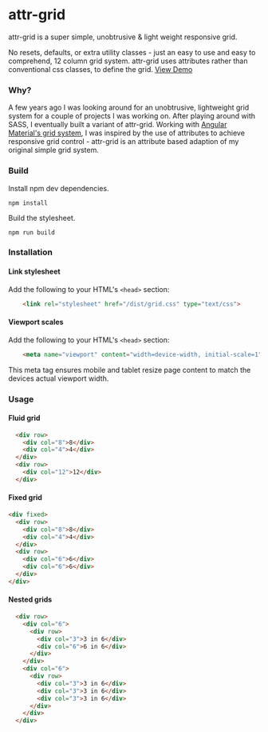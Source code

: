 # attr-grid

attr-grid is a super simple, unobtrusive & light weight responsive grid.

No resets, defaults, or extra utility classes - just an easy to use and easy to comprehend, 12 column grid system. attr-grid uses attributes rather than conventional css classes, to define the grid.
[View Demo](https://rawgit.com/mooce/attr-grid/master/index.html)

### Why?

A few years ago I was looking around for an unobtrusive, lightweight grid system for a couple of projects I was working on. After playing around with SASS, I eventually built a variant of attr-grid. Working with [Angular Material's grid system](https://material.angularjs.org/latest/layout/introduction), I was inspired by the use of attributes to achieve responsive grid  control - attr-grid is an attribute based adaption of my original simple grid system.

### Build

Install npm dev dependencies.

```
npm install
```

Build the stylesheet.
```
npm run build
```

### Installation

#### Link stylesheet

Add the following to your HTML's `<head>` section:

```html
    <link rel="stylesheet" href="/dist/grid.css" type="text/css">
```

#### Viewport scales

Add the following to your HTML's `<head>` section:

```html
    <meta name="viewport" content="width=device-width, initial-scale=1">   
```

This meta tag ensures mobile and tablet resize page content to match the devices actual viewport width.

### Usage

#### Fluid grid

```html
  <div row>
    <div col="8">8</div>
    <div col="4">4</div>
  </div>
  <div row>
    <div col="12">12</div>
  </div>
```

#### Fixed grid

```html
<div fixed>
  <div row>
    <div col="8">8</div>
    <div col="4">4</div>
  </div>
  <div row>
    <div col="6">6</div>
    <div col="6">6</div>
  </div>
</div>
```

#### Nested grids

```html
  <div row>
    <div col="6">
      <div row>
        <div col="3">3 in 6</div>
        <div col="6">6 in 6</div>
      </div>
    </div>
    <div col="6">
      <div row>
        <div col="3">3 in 6</div>
        <div col="3">3 in 6</div>
        <div col="3">3 in 6</div>
      </div>
    </div>
  </div>
```
